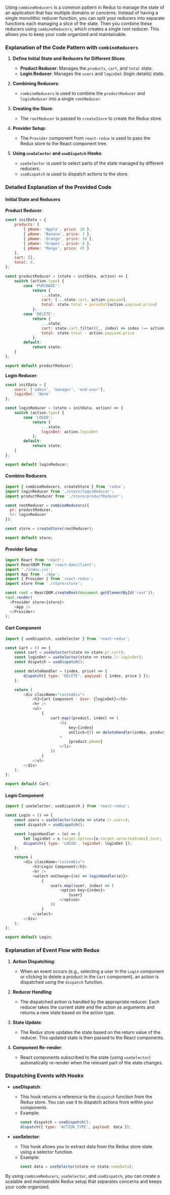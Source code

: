Using `combineReducers` is a common pattern in Redux to manage the state of an application that has multiple domains or concerns. Instead of having a single monolithic reducer function, you can split your reducers into separate functions each managing a slice of the state. Then you combine these reducers using `combineReducers`, which creates a single root reducer. This allows you to keep your code organized and maintainable.

### Explanation of the Code Pattern with `combineReducers`

1. **Define Initial State and Reducers for Different Slices**:
    - **Product Reducer**: Manages the `products`, `cart`, and `total` state.
    - **Login Reducer**: Manages the `users` and `loginDet` (login details) state.

2. **Combining Reducers**:
    - `combineReducers` is used to combine the `productReducer` and `loginReducer` into a single `rootReducer`.

3. **Creating the Store**:
    - The `rootReducer` is passed to `createStore` to create the Redux store.

4. **Provider Setup**:
    - The `Provider` component from `react-redux` is used to pass the Redux store to the React component tree.

5. **Using `useSelector` and `useDispatch` Hooks**:
    - `useSelector` is used to select parts of the state managed by different reducers.
    - `useDispatch` is used to dispatch actions to the store.

### Detailed Explanation of the Provided Code

#### Initial State and Reducers

**Product Reducer**:

```javascript
const initData = {
    products: [
        { pName: 'Apple', price: 20 },
        { pName: 'Banana', price: 3 },
        { pName: 'Orange', price: 10 },
        { pName: 'Grapes', price: 8 },
        { pName: 'Mango', price: 45 }
    ],
    cart: [],
    total: 0,
};

const productReducer = (state = initData, action) => {
    switch (action.type) {
        case 'PURCHASE':
            return {
                ...state,
                cart: [...state.cart, action.payLoad],
                total: state.total + parseInt(action.payLoad.price)
            };
        case 'DELETE':
            return {
                ...state,
                cart: state.cart.filter((_, index) => index !== action.payLoad.index),
                total: state.total - action.payLoad.price
            };
        default:
            return state;
    }
};

export default productReducer;
```

**Login Reducer**:

```javascript
const initData = {
    users: ['admin', 'manager', 'end-user'],
    loginDet: 'None'
};

const loginReducer = (state = initData, action) => {
    switch (action.type) {
        case 'LOGIN':
            return {
                ...state,
                loginDet: action.loginDet
            };
        default:
            return state;
    }
};

export default loginReducer;
```

#### Combine Reducers

```javascript
import { combineReducers, createStore } from 'redux';
import loginReducer from './store/loginReducer';
import productReducer from './store/productReducer';

const rootReducer = combineReducers({
  pr: productReducer,
  lr: loginReducer
});

const store = createStore(rootReducer);

export default store;
```

#### Provider Setup

```javascript
import React from 'react';
import ReactDOM from 'react-dom/client';
import './index.css';
import App from './App';
import { Provider } from 'react-redux';
import store from './store/store';

const root = ReactDOM.createRoot(document.getElementById('root'));
root.render(
  <Provider store={store}>
    <App />
  </Provider>
);
```

#### Cart Component

```javascript
import { useDispatch, useSelector } from 'react-redux';

const Cart = () => {
    const cart = useSelector(state => state.pr.cart);
    const loginDet = useSelector(state => state.lr.loginDet);
    const dispatch = useDispatch();

    const deleteHandler = (index, price) => {
        dispatch({ type: 'DELETE', payLoad: { index, price } });
    };

    return (
        <div className="customDiv">
            <h3>Cart Component - User: {loginDet}</h3>
            <hr />
            <ul>
                {
                    cart.map((product, index) => (
                        <li
                            key={index}
                            onClick={() => deleteHandler(index, product.price)}
                        >
                            {product.pName}
                        </li>
                    ))
                }
            </ul>
        </div>
    );
};

export default Cart;
```

#### Login Component

```javascript
import { useSelector, useDispatch } from 'react-redux';

const Login = () => {
    const users = useSelector(state => state.lr.users);
    const dispatch = useDispatch();

    const loginHandler = (e) => {
        let loginDet = e.target.options[e.target.selectedIndex].text;
        dispatch({ type: 'LOGIN', loginDet: loginDet });
    };

    return (
        <div className="customDiv">
            <h3>Login Component</h3>
            <hr />
            <select onChange={(e) => loginHandler(e)}>
                {
                    users.map((user, index) => (
                        <option key={index}>
                            {user}
                        </option>
                    ))
                }
            </select>
        </div>
    );
};

export default Login;
```

### Explanation of Event Flow with Redux

1. **Action Dispatching**:
   - When an event occurs (e.g., selecting a user in the `Login` component or clicking to delete a product in the `Cart` component), an action is dispatched using the `dispatch` function.
   
2. **Reducer Handling**:
   - The dispatched action is handled by the appropriate reducer. Each reducer takes the current state and the action as arguments and returns a new state based on the action type.

3. **State Update**:
   - The Redux store updates the state based on the return value of the reducer. This updated state is then passed to the React components.

4. **Component Re-render**:
   - React components subscribed to the state (using `useSelector`) automatically re-render when the relevant part of the state changes.

### Dispatching Events with Hooks

- **useDispatch**:
  - This hook returns a reference to the `dispatch` function from the Redux store. You can use it to dispatch actions from within your components.
  - Example:
    ```javascript
    const dispatch = useDispatch();
    dispatch({ type: 'ACTION_TYPE', payload: data });
    ```

- **useSelector**:
  - This hook allows you to extract data from the Redux store state using a selector function.
  - Example:
    ```javascript
    const data = useSelector(state => state.someData);
    ```

By using `combineReducers`, `useSelector`, and `useDispatch`, you can create a scalable and maintainable Redux setup that separates concerns and keeps your code organized.